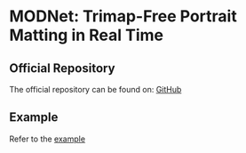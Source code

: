 # MODNet: Trimap-Free Portrait Matting in Real Time

## Official Repository

The official repository can be found on: [GitHub](https://github.com/ZHKKKe/MODNet)

## Example

Refer to the [example](../../../examples/modnet)
